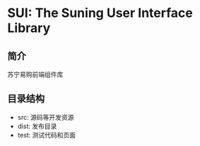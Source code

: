 # SUI: The Suning User Interface Library

## 简介
苏宁易购前端组件库

## 目录结构
+ src: 源码等开发资源
+ dist: 发布目录
+ test: 测试代码和页面